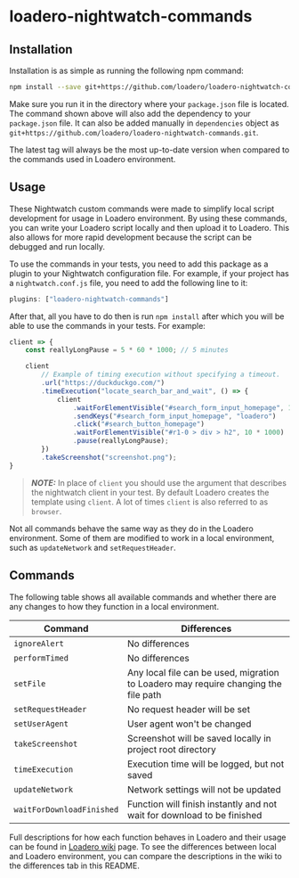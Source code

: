 # loadero-nightwatch-commands

## Installation

Installation is as simple as running the following npm command:

```bash
npm install --save git+https://github.com/loadero/loadero-nightwatch-commands.git
```

Make sure you run it in the directory where your `package.json` file is located.
The command shown above will also add the dependency to your `package.json` file.
It can also be added manually in `dependencies` object as 
`git+https://github.com/loadero/loadero-nightwatch-commands.git`.

The latest tag will always be the most up-to-date version when 
compared to the commands used in Loadero environment.

## Usage

These Nightwatch custom commands were made to simplify local script development 
for usage in Loadero environment. By using these commands, you can write your 
Loadero script locally and then upload it to Loadero. This also allows for more 
rapid development because the script can be debugged and run locally.

To use the commands in your tests, you need to add this package as a plugin to 
your Nightwatch configuration file. For example, if your project has a 
`nightwatch.conf.js` file, you need to add the following line to it:

```javascript
plugins: ["loadero-nightwatch-commands"]
```

After that, all you have to do then is run `npm install` after which you will be
able to use the commands in your tests. For example:

```javascript
client => {
    const reallyLongPause = 5 * 60 * 1000; // 5 minutes

    client
        // Example of timing execution without specifying a timeout.
        .url("https://duckduckgo.com/")
        .timeExecution("locate_search_bar_and_wait", () => {
            client
                .waitForElementVisible("#search_form_input_homepage", 10 * 1000)
                .sendKeys("#search_form_input_homepage", "loadero")
                .click("#search_button_homepage")
                .waitForElementVisible("#r1-0 > div > h2", 10 * 1000)
                .pause(reallyLongPause);
        })
        .takeScreenshot("screenshot.png");
}
```

> **_NOTE:_**  In place of `client` you should use the argument that describes 
> the nightwatch client in your test. By default Loadero creates the template 
> using `client`. A lot of times `client` is also referred to as `browser`.

Not all commands behave the same way as they do in the Loadero environment. 
Some of them are modified to work in a local environment, such as `updateNetwork`
and `setRequestHeader`.

## Commands

The following table shows all available commands and whether there are any 
changes to how they function in a local environment.

| Command                   | Differences                                                                         |
| ------------------------- | ----------------------------------------------------------------------------------- |
| `ignoreAlert`             | No differences                                                                      |
| `performTimed`            | No differences                                                                      |
| `setFile`                 | Any local file can be used, migration to Loadero may require changing the file path |
| `setRequestHeader`        | No request header will be set                                                       |
| `setUserAgent`            | User agent won't be changed                                                         |
| `takeScreenshot`          | Screenshot will be saved locally in project root directory                          |
| `timeExecution`           | Execution time will be logged, but not saved                                        |
| `updateNetwork`           | Network settings will not be updated                                                |
| `waitForDownloadFinished` | Function will finish instantly and not wait for download to be finished             |

Full descriptions for how each function behaves in Loadero and their usage can 
be found in [Loadero wiki](https://wiki.loadero.com/nightwatch/custom-commands/)
page. To see the differences between local and Loadero environment, you can
compare the descriptions in the wiki to the differences tab in this README.

